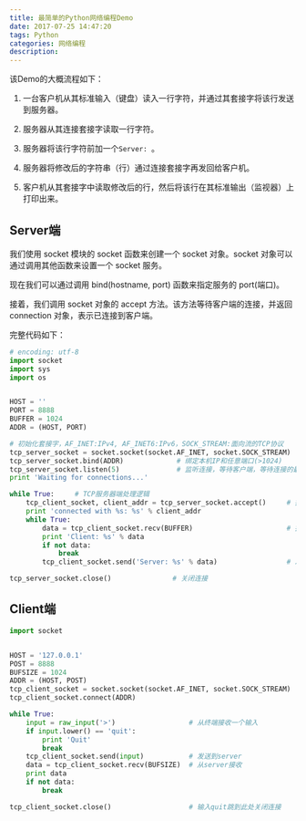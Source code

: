 ```yaml
---
title: 最简单的Python网络编程Demo
date: 2017-07-25 14:47:20
tags: Python
categories: 网络编程
description:
---
```





该Demo的大概流程如下：

1. 一台客户机从其标准输入（键盘）读入一行字符，并通过其套接字将该行发送到服务器。

2. 服务器从其连接套接字读取一行字符。

3. 服务器将该行字符前加一个`Server: `。

4. 服务器将修改后的字符串（行）通过连接套接字再发回给客户机。

5. 客户机从其套接字中读取修改后的行，然后将该行在其标准输出（监视器）上打印出来。

<!--more-->

## Server端

我们使用 socket 模块的 socket 函数来创建一个 socket 对象。socket 对象可以通过调用其他函数来设置一个 socket 服务。

现在我们可以通过调用 bind(hostname, port) 函数来指定服务的 port(端口)。

接着，我们调用 socket 对象的 accept 方法。该方法等待客户端的连接，并返回 connection 对象，表示已连接到客户端。

完整代码如下：
```python
# encoding: utf-8
import socket
import sys
import os


HOST = ''
PORT = 8888
BUFFER = 1024
ADDR = (HOST, PORT)

# 初始化套接字，AF_INET:IPv4, AF_INET6:IPv6，SOCK_STREAM:面向流的TCP协议
tcp_server_socket = socket.socket(socket.AF_INET, socket.SOCK_STREAM)
tcp_server_socket.bind(ADDR)             # 绑定本机IP和任意端口(>1024)
tcp_server_socket.listen(5)              # 监听连接，等待客户端，等待连接的最大数目为1
print 'Waiting for connections...'

while True:     # TCP服务器端处理逻辑
    tcp_client_socket, client_addr = tcp_server_socket.accept()     # 接受新的连接请求，返回客户端的socket对象和客户端的地址
    print 'connected with %s: %s' % client_addr
    while True:
        data = tcp_client_socket.recv(BUFFER)                       # 接收客户端的数据
        print 'Client: %s' % data
        if not data:
            break
        tcp_client_socket.send('Server: %s' % data)                 # 发送给客户端的数据，这里直接在前面加了Server

tcp_server_socket.close()				# 关闭连接

```

## Client端

```python
import socket


HOST = '127.0.0.1'
POST = 8888
BUFSIZE = 1024
ADDR = (HOST, POST)
tcp_client_socket = socket.socket(socket.AF_INET, socket.SOCK_STREAM)   # 创建套接字
tcp_client_socket.connect(ADDR)                                         # 连接到server的IP与端口

while True:
    input = raw_input('>')                  # 从终端接收一个输入
    if input.lower() == 'quit':
        print 'Quit'
        break
    tcp_client_socket.send(input)           # 发送到server
    data = tcp_client_socket.recv(BUFSIZE)  # 从server接收
    print data
    if not data:
        break

tcp_client_socket.close()                   # 输入quit跳到此处关闭连接

```

<!--more-->
